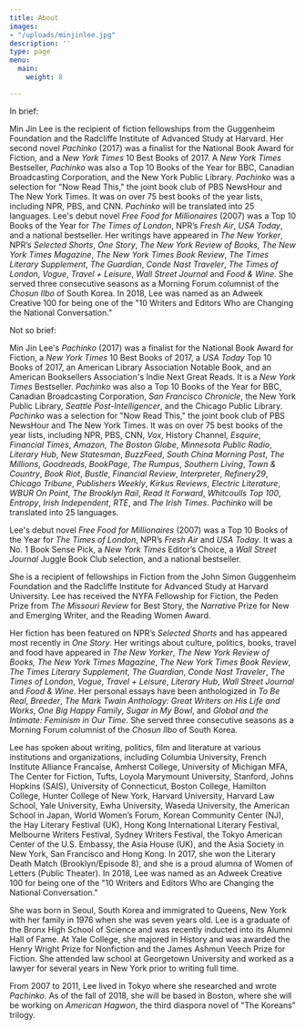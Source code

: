 ```yaml
---
title: About
images:
- "/uploads/minjinlee.jpg"
description: ''
type: page
menu:
  main:
    weight: 8

---
```

In brief:  

Min Jin Lee is the recipient of fiction fellowships from the Guggenheim Foundation and the Radcliffe Institute of Advanced Study at Harvard. Her second novel _Pachinko_ (2017) was a finalist for the National Book Award for Fiction, and a _New York Times_ 10 Best Books of 2017. A _New York Times_ Bestseller, _Pachinko_ was also a Top 10 Books of the Year for BBC, Canadian Broadcasting Corporation, and the New York Public Library.  _Pachinko_ was a selection for "Now Read This," the joint book club of PBS NewsHour and The New York Times. It was on over 75 best books of the year lists, including NPR, PBS, and CNN. _Pachinko_ will be translated into 25 languages. Lee's debut novel _Free Food for Millionaires_ (2007) was a Top 10 Books of the Year for _The Times of London_, NPR’s _Fresh Air_, _USA Today_, and a national bestseller. Her writings have appeared in _The New Yorker_, NPR’s _Selected Shorts_, _One Story_, _The New York Review of Books, The New York Times Magazine_, _The New York Times Book Review_, _The Times Literary Supplement_, _The_ _Guardian_, _Conde Nast Traveler_, _The Times of London_, _Vogue_, _Travel + Leisure_, _Wall Street Journal_ and _Food & Wine_. She served three consecutive seasons as a Morning Forum columnist of the _Chosun Ilbo_ of South Korea. In 2018, Lee was named as an Adweek Creative 100 for being one of the "10 Writers and Editors Who are Changing the National Conversation." 

Not so brief:

Min Jin Lee's _Pachinko_ (2017) was a finalist for the National Book Award for Fiction, a _New York Times_ 10 Best Books of 2017, a _USA Today_ Top 10 Books of 2017, an American Library Association Notable Book, and an American Booksellers Association's Indie Next Great Reads. It is a _New York Times_ Bestseller. _Pachinko_ was also a Top 10 Books of the Year for BBC, Canadian Broadcasting Corporation, _San Francisco Chronicle_, the New York Public Library, _Seattle Post-Intelligencer_, and the Chicago Public Library. _Pachinko_ was a selection for "Now Read This," the joint book club of PBS NewsHour and The New York Times. It was on over 75 best books of the year lists, including NPR, PBS, CNN, _Vox_, History Channel, _Esquire_, _Financial Times_, _Amazon_, _The Boston Globe_, _Minnesota Public Radio_, _Literary Hub_, _New Statesman_, _BuzzFeed_, _South China Morning Post_, _The Millions_, _Goodreads_, _BookPage_, _The Rumpus_, _Southern Living_, _Town & Country_, _Book Riot_, _Bustle_, _Financial Review_, _Interpreter_, _Refinery29_, _Chicago Tribune_, _Publishers Weekly_, _Kirkus Reviews_, _Electric Literature_, _WBUR On Point_, _The Brooklyn Rail_, _Read It Forward_, _Whitcoulls Top 100_, _Entropy_, _Irish Independent_, _RTE_, and _The Irish Times_.  _Pachinko_ will be translated into 25 languages.

Lee's debut novel _Free Food for Millionaires_ (2007) was a Top 10 Books of the Year for _The Times of London_, NPR’s _Fresh Air_ and _USA Today_. It was a No. 1 Book Sense Pick, a _New York Times_ Editor’s Choice, a _Wall Street Journal_ Juggle Book Club selection, and a national bestseller.

She is a recipient of fellowships in Fiction from the John Simon Guggenheim Foundation and the Radcliffe Institute for Advanced Study at Harvard University. Lee has received the NYFA Fellowship for Fiction, the Peden Prize from _The Missouri Review_ for Best Story, the _Narrative_ Prize for New and Emerging Writer, and the Reading Women Award.

Her fiction has been featured on NPR’s _Selected Shorts_ and has appeared most recently in _One Story_. Her writings about culture, politics, books, travel and food have appeared in _The New Yorker_, _The New York Review of Books, The New York Times Magazine_, _The New York Times Book Review_, _The Times Literary Supplement_, _The_ _Guardian_, _Conde Nast Traveler_, _The Times of London_, _Vogue_, _Travel + Leisure_, _Literary Hub_, _Wall Street Journal_ and _Food & Wine_. Her personal essays have been anthologized in _To Be Real_, _Breeder_, _The Mark Twain Anthology: Great Writers on His Life and Works_, _One Big Happy Family_, _Sugar in My Bowl_, and _Global and the Intimate: Feminism in Our Time_. She served three consecutive seasons as a Morning Forum columnist of the _Chosun Ilbo_ of South Korea.

Lee has spoken about writing, politics, film and literature at various institutions and organizations, including Columbia University, French Institute Alliance Francaise, Amherst College, University of Michigan MFA, The Center for Fiction, Tufts, Loyola Marymount University, Stanford, Johns Hopkins (SAIS), University of Connecticut, Boston College, Hamilton College, Hunter College of New York, Harvard University, Harvard Law School, Yale University, Ewha University, Waseda University, the American School in Japan, World Women’s Forum, Korean Community Center (NJ), the Hay Literary Festival (UK), Hong Kong International Literary Festival, Melbourne Writers Festival, Sydney Writers Festival, the Tokyo American Center of the U.S. Embassy, the Asia House (UK), and the Asia Society in New York, San Francisco and Hong Kong. In 2017, she won the Literary Death Match (Brooklyn/Episode 8), and she is a proud alumna of Women of Letters (Public Theater). In 2018, Lee was named as an Adweek Creative 100 for being one of the "10 Writers and Editors Who are Changing the National Conversation." 

She was born in Seoul, South Korea and immigrated to Queens, New York with her family in 1976 when she was seven years old. Lee is a graduate of the Bronx High School of Science and was recently inducted into its Alumni Hall of Fame. At Yale College, she majored in History and was awarded the Henry Wright Prize for Nonfiction and the James Ashmun Veech Prize for Fiction. She attended law school at Georgetown University and worked as a lawyer for several years in New York prior to writing full time.

From 2007 to 2011, Lee lived in Tokyo where she researched and wrote _Pachinko_. As of the fall of 2018, she will be based in Boston, where she will be working on _American Hagwon_, the third diaspora novel of "The Koreans" trilogy.